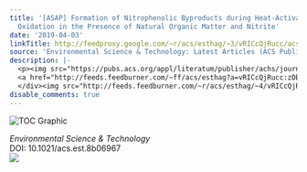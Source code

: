 ```yaml
---
title: '[ASAP] Formation of Nitrophenolic Byproducts during Heat-Activated Peroxydisulfate
  Oxidation in the Presence of Natural Organic Matter and Nitrite'
date: '2019-04-03'
linkTitle: http://feedproxy.google.com/~r/acs/esthag/~3/vRICcQjRucc/acs.est.8b06967
source: 'Environmental Science & Technology: Latest Articles (ACS Publications)'
description: |-
  <p><img src="https://pubs.acs.org/appl/literatum/publisher/achs/journals/content/esthag/0/esthag.ahead-of-print/acs.est.8b06967/20190403/images/medium/es-2018-069675_0008.gif" alt="TOC Graphic"/></p><div><cite>Environmental Science & Technology</cite></div><div>DOI: 10.1021/acs.est.8b06967</div><div class="feedflare">
  <a href="http://feeds.feedburner.com/~ff/acs/esthag?a=vRICcQjRucc:zDBNmfa07Hg:yIl2AUoC8zA"><img src="http://feeds.feedburner.com/~ff/acs/esthag?d=yIl2AUoC8zA" border="0"></img></a>
  </div><img src="http://feeds.feedburner.com/~r/acs/esthag/~4/vRICcQjRucc" height="1" width="1" ...
disable_comments: true
---
```

<p><img src="https://pubs.acs.org/appl/literatum/publisher/achs/journals/content/esthag/0/esthag.ahead-of-print/acs.est.8b06967/20190403/images/medium/es-2018-069675_0008.gif" alt="TOC Graphic"/></p><div><cite>Environmental Science & Technology</cite></div><div>DOI: 10.1021/acs.est.8b06967</div><div class="feedflare">
<a href="http://feeds.feedburner.com/~ff/acs/esthag?a=vRICcQjRucc:zDBNmfa07Hg:yIl2AUoC8zA"><img src="http://feeds.feedburner.com/~ff/acs/esthag?d=yIl2AUoC8zA" border="0"></img></a>
</div><img src="http://feeds.feedburner.com/~r/acs/esthag/~4/vRICcQjRucc" height="1" width="1" ...